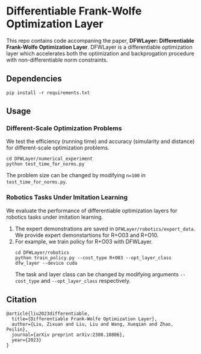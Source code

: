 # Differentiable Frank-Wolfe Optimization Layer

This repo contains code accompaning the paper, **DFWLayer: Differentiable Frank-Wolfe Optimization Layer**. DFWLayer is a differentiable optimization layer
which accelerates both the optimization and backprogation procedure with non-differentiable norm constraints.

## Dependencies

```
pip install -r requirements.txt
```

## Usage

### Different-Scale Optimization Problems

We test the efficiency (running time) and accuracy (simularity and distance) for different-scale optimization problems.
```
cd DFWLayer/numerical_experiment
python test_time_for_norms.py
```
The problem size can be changed by modifying `n=100` in `test_time_for_norms.py`.

### Robotics Tasks Under Imitation Learning

We evaluate the performance of differentiable optimization layers for robotics tasks under imitation learning.
1. The expert demonstrations are saved in `DFWLayer/robotics/expert_data`. We provide expert demonstartions for R+O03 and R+O10.
2. For example, we train policy for R+O03 with DFWLayer.
   ```
   cd DFWLayer/robotics
   python train_policy.py --cost_type R+O03 --opt_layer_class dfw_layer --device cuda
   ```
   The task and layer class can be changed by modifying arguments `--cost_type` and `--opt_layer_class` respectively.

## Citation
```
@article{liu2023differentiable,
  title={Differentiable Frank-Wolfe Optimization Layer},
  author={Liu, Zixuan and Liu, Liu and Wang, Xueqian and Zhao, Peilin},
  journal={arXiv preprint arXiv:2308.10806},
  year={2023}
}
```
